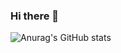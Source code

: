### Hi there 👋
![Anurag's GitHub stats](https://github-readme-stats.vercel.app/api?username=arahman63&show_icons=true&theme=radical)
